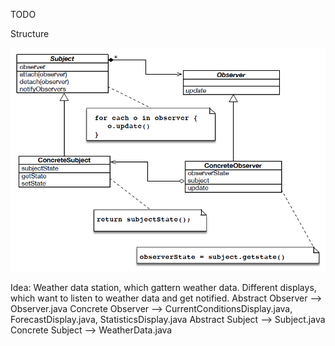 TODO

Structure

![structure](structure.PNG "Structure")

Idea: Weather data station, which gattern weather data. Different displays, which want to listen to weather data and get notified.
Abstract Observer --> Observer.java
Concrete Observer --> CurrentConditionsDisplay.java, ForecastDisplay.java, StatisticsDisplay.java
Abstract Subject --> Subject.java
Concrete Subject --> WeatherData.java